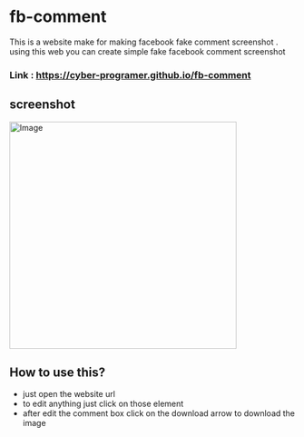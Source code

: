 # fb-comment
This is a website make for making facebook fake comment screenshot . using this web you can create simple fake facebook comment screenshot

### Link : https://cyber-programer.github.io/fb-comment

## screenshot

<img src="https://github.com/Cyber-Programer/fb-comment/assets/125746506/e73f31d6-de4b-4874-91f3-e838b7943a0e" alt="Image" width= "400px" >


## How to use this?
- just open the website url 
- to edit anything just click on those element
- after edit the comment box click on the download arrow to download the image

